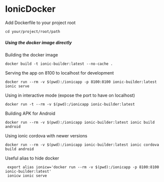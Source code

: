 # IonicDocker

Add Dockerfile to your project root 

```
cd your/project/root/path
```

##### Using the docker image directly

Building the docker image
```
docker build -t ionic-builder:latest --no-cache .
```

Serving the app on 8100 to localhost for development
```
docker run --rm -v $(pwd):/ionicapp -p 8100:8100 ionic-builder:latest ionic serve
```

Using in interactive mode (expose the port to have on localhost)
```
docker run -t --rm -v $(pwd):/ionicapp ionic-builder:latest
```

Building APK for Android
```
docker run --rm -v $(pwd):/ionicapp ionic-builder:latest ionic build android
```

Using ionic cordova with newer versions
```
docker run --rm -v $(pwd):/ionicapp ionic-builder:latest ionic cordova build android
```

Useful alias to hide docker
```
 export alias ionicw='docker run --rm -v $(pwd):/ionicapp -p 8100:8100 ionic-builder:latest'
 ionicw ionic serve
```